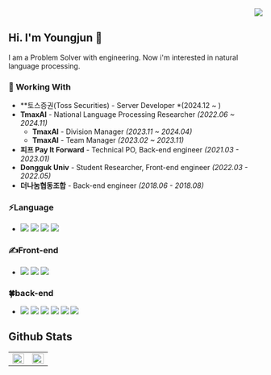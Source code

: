 <div align="right">
    <img src="https://komarev.com/ghpvc/?username=youngjun-99&&style=flat-square" align="right" />
</div>
<br/>

## Hi. I'm Youngjun 👋

I am a Problem Solver with engineering. Now i'm interested in natural language processing.

### 💫 Working With
- **토스증권(Toss Securities) - Server Developer *(2024.12 ~ )
- **TmaxAI** - National Language Processing Researcher *(2022.06 ~ 2024.11)*
    - **TmaxAI** - Division Manager *(2023.11 ~ 2024.04)*
    - **TmaxAI** - Team Manager *(2023.02 ~ 2023.11)*
- **피프 Pay It Forward** - Technical PO, Back-end engineer *(2021.03 - 2023.01)*
- **Dongguk Univ** - Student Researcher, Front-end engineer *(2022.03 - 2022.05)*
- **더나눔협동조합** - Back-end engineer *(2018.06 - 2018.08)*

### ⚡Language 
- <img src="https://img.shields.io/badge/Python-3776AB?style=flat&logo=Python&logoColor=white"/>
  <img src="https://img.shields.io/badge/Java-26689A?style=flat&logo=OpenJDK&logoColor=white">
  <img src="https://img.shields.io/badge/javascript-F7DF1E?style=flat&logo=javascript&logoColor=white">
  <img src="https://img.shields.io/badge/Delphi-EE1F35?style=flat&logo=Delphi&logoColor=white"/>

### ✍Front-end
- <img src="https://img.shields.io/badge/Next.js-7952B3?style=flat&logo=Next.js&logoColor=white"/>
  <img src="https://img.shields.io/badge/React.js-61DAFB?style=flat&logo=react&logoColor=white">
  <img src="https://img.shields.io/badge/tailwindcss-06B6D4?style=flat&logo=tailwindcss&logoColor=white"/>

### 🍀back-end
- <img src="https://img.shields.io/badge/Spring-6DB33F?style=flat&logo=Spring&logoColor=white"/>
  <img src="https://img.shields.io/badge/Flask-00AAE7?style=flat&logo=Flask&logoColor=white"/>
  <img src="https://img.shields.io/badge/FastAPI-009688?style=flat&logo=FastAPI&logoColor=white"/>
  <img src="https://img.shields.io/badge/Django-004A9D?style=flat&logo=Django&logoColor=white"/>
  <img src="https://img.shields.io/badge/Node.js-339933?style=flat&logo=Node.js&logoColor=white"/>
  <img src="https://img.shields.io/badge/AWS(EC2)-FF9900?style=flat&logo=Amazon EC2&logoColor=white"/>

## Github Stats  
<table><tr><td valign="top" width="50%">

<img src="https://github-readme-stats.vercel.app/api?username=youngjun-99&show_icons=true&count_private=true&hide_border=true" align="left" style="width: 100%" />

</td><td valign="top" width="50%">

<img src="https://github-readme-stats.vercel.app/api/top-langs/?username=youngjun-99&hide_border=true&layout=compact" align="left" style="width: 100%" />

</td></tr></table>  

<br/>  
